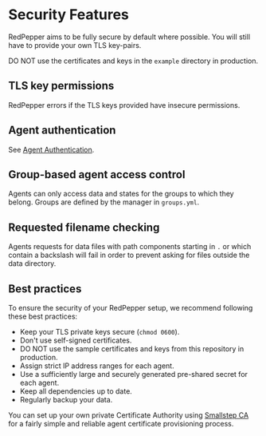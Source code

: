 
# Security Features

RedPepper aims to be fully secure by default where possible.
You will still have to provide your own TLS key-pairs.

DO NOT use the certificates and keys in the `example` directory in production.

## TLS key permissions

RedPepper errors if the TLS keys provided have insecure permissions.

## Agent authentication

See [Agent Authentication](authentication.md).

## Group-based agent access control

Agents can only access data and states for the groups to which they belong. Groups are defined by the manager in `groups.yml`.

## Requested filename checking

Agents requests for data files with path components starting in `.` or which contain a backslash will fail in order to prevent asking for files outside the data directory.

## Best practices

To ensure the security of your RedPepper setup, we recommend following these best practices:

- Keep your TLS private keys secure (`chmod 0600`).
- Don't use self-signed certificates.
- DO NOT use the sample certificates and keys from this repository in production.
- Assign strict IP address ranges for each agent.
- Use a sufficiently large and securely generated pre-shared secret for each agent.
- Keep all dependencies up to date.
- Regularly backup your data.

You can set up your own private Certificate Authority using [Smallstep CA](https://github.com/smallstep/certificates)
for a fairly simple and reliable agent certificate provisioning process.
